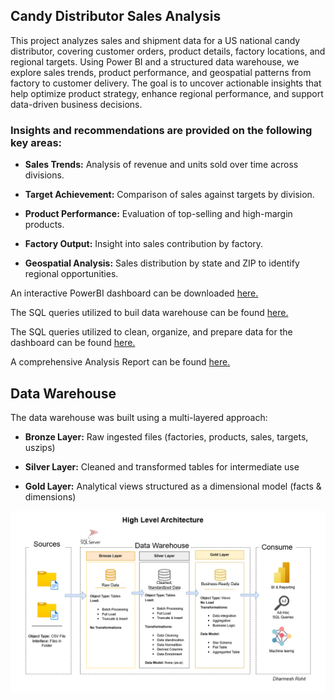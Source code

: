 ## Candy Distributor Sales Analysis
This project analyzes sales and shipment data for a US national candy distributor, covering customer orders, product details, factory locations, and regional targets. Using Power BI and a structured data warehouse, we explore sales trends, product performance, and geospatial patterns from factory to customer delivery. The goal is to uncover actionable insights that help optimize product strategy, enhance regional performance, and support data-driven business decisions.

### Insights and recommendations are provided on the following key areas:

- **Sales Trends:** Analysis of revenue and units sold over time across divisions.

- **Target Achievement:** Comparison of sales against targets by division.

- **Product Performance:** Evaluation of top-selling and high-margin products.

- **Factory Output:** Insight into sales contribution by factory.

- **Geospatial Analysis:** Sales distribution by state and ZIP to identify regional opportunities.

An interactive PowerBI dashboard can be downloaded [here.](https://github.com/dharmeshrohit/Candy-Distributor/blob/main/analysis/doc/Candy%20Distributor%20dashboard.pbix)

The SQL queries utilized to buil data warehouse can be found [here.](https://github.com/dharmeshrohit/Candy-Distributor/tree/main/warehouse/scripts)

The SQL queries utilized to clean, organize, and prepare data for the dashboard can be found [here.](https://github.com/dharmeshrohit/Candy-Distributor/blob/main/warehouse/scripts/gold/ddl_gold.sql)

A comprehensive Analysis Report can be found [here.](https://github.com/dharmeshrohit/Candy-Distributor/blob/main/analysis/doc/Candy%20Distributor%20dashboard.pbix)

## Data Warehouse
The data warehouse was built using a multi-layered approach:

- **Bronze Layer:** Raw ingested files (factories, products, sales, targets, uszips)

- **Silver Layer:** Cleaned and transformed tables for intermediate use

- **Gold Layer:** Analytical views structured as a dimensional model (facts & dimensions)

![Data Architecture](warehouse/docs/data_architecture.png)